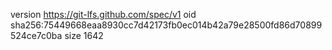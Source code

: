 version https://git-lfs.github.com/spec/v1
oid sha256:75449668eaa8930cc7d42173fb0ec014b42a79e28500fd86d70899524ce7c0ba
size 1642
